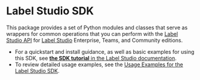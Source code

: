 # Label Studio SDK

This package provides a set of Python modules and classes that serve as wrappers for common operations that you can perform with the <a href="https://labelstud.io/api/">Label Studio API</a> for <a href="labelstud.io">Label Studio</a> Enterprise, Teams, and Community editions.

- For a quickstart and install guidance, as well as basic examples for using this SDK, see [**the SDK tutorial** in the Label Studio documentation](https://labelstud.io/guide/sdk.html).
- To review detailed usage examples, see the [Usage Examples for the Label Studio SDK](https://github.com/heartexlabs/label-studio-sdk/tree/master/examples). 
